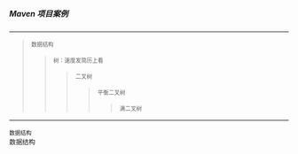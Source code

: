 ##### Maven 项目案例

----
><font size="0.2">数据结构
>>树：速度发简历上看
>>>二叉树
>>>>平衡二叉树
>>>>>满二叉树</font>

----
<font size="0">数据结构</font>  
<small>数据结构</snall>
